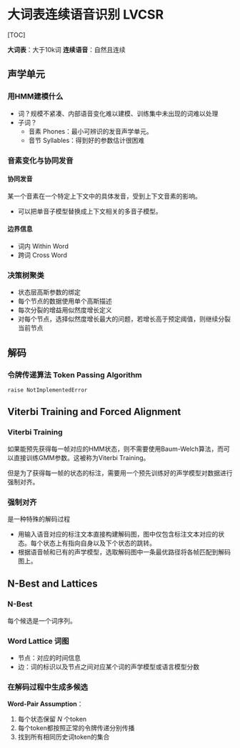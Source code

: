 # 大词表连续语音识别 LVCSR

[TOC]

**大词表**：大于10k词
**连续语音**：自然且连续

## 声学单元

### 用HMM建模什么

- 词？规模不紧凑、内部语音变化难以建模、训练集中未出现的词难以处理
- 子词？
  - 音素 Phones：最小可辨识的发音声学单元。
  - 音节 Syllables：得到好的参数估计很困难

### 音素变化与协同发音

#### 协同发音

某一个音素在一个特定上下文中的具体发音，受到上下文音素的影响。

- 可以把单音子模型替换成上下文相关的多音子模型。

#### 边界信息

- 词内 Within Word
- 跨词 Cross Word

### 决策树聚类

- 状态层高斯参数的绑定
- 每个节点的数据使用单个高斯描述
- 每次分裂的增益用似然度增长定义
- 对每个节点，选择似然度增长最大的问题，若增长高于预定阈值，则继续分裂当前节点

## 解码

### 令牌传递算法 Token Passing Algorithm

`raise NotImplementedError`

## Viterbi Training and Forced Alignment

### Viterbi Training

如果能预先获得每一帧对应的HMM状态，则不需要使用Baum-Welch算法，而可以直接训练GMM参数。这被称为Viterbi Training。

但是为了获得每一帧的状态的标注，需要用一个预先训练好的声学模型对数据进行强制对齐。

### 强制对齐

是一种特殊的解码过程

- 用输入语音对应的标注文本直接构建解码图，图中仅包含标注文本对应的状态。每个状态上有指向自身以及下个状态的跳转。
- 根据语音帧和已有的声学模型，选取解码图中一条最优路径将各帧匹配到解码图上。

## N-Best and Lattices

### N-Best

每个候选是一个词序列。

### Word Lattice 词图

- 节点：对应的时间信息
- 边：词的标识以及节点之间对应某个词的声学模型或语言模型分数

### 在解码过程中生成多候选

**Word-Pair Assumption**：

1. 每个状态保留 $N$ 个token
2. 每个token都按照正常的令牌传递分别传播
3. 找到所有相同历史词token的集合
